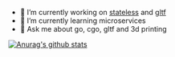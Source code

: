 
- 🔭 I’m currently working on [stateless](https://github.com/qmuntal/stateless) and [gltf](https://github.com/qmuntal/gltf)
- 🌱 I’m currently learning microservices
- 💬 Ask me about go, cgo, gltf and 3d printing

[![Anurag's github stats](https://github-readme-stats.vercel.app/api?username=qmuntal&show_icons=true&layout=compact)](https://github.com/anuraghazra/github-readme-stats)
